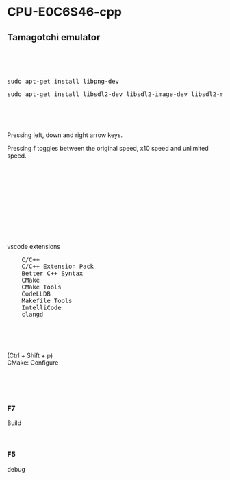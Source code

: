 # CPU-E0C6S46-cpp

## Tamagotchi emulator

<br><br><br>

<pre>
sudo apt-get install libpng-dev
</pre>

<pre>
sudo apt-get install libsdl2-dev libsdl2-image-dev libsdl2-mixer-dev libsdl2-net-dev libsdl2-ttf-dev
</pre>


<br><br><br>

Pressing left, down and right arrow keys.  

Pressing f toggles between the original speed, x10 speed and unlimited speed.  

<br><br><br>





<br><br><br><br><br><br>

vscode extensions

<pre>
    C/C++
    C/C++ Extension Pack
    Better C++ Syntax
    CMake
    CMake Tools
    CodeLLDB
    Makefile Tools
    IntelliCode
    clangd
</pre>

<br><br><br>

(Ctrl + Shift + p)  
CMake: Configure

<br><br><br>

### F7

Build

<br>

### F5

debug

<br><br><br><br><br><br><br><br><br>
